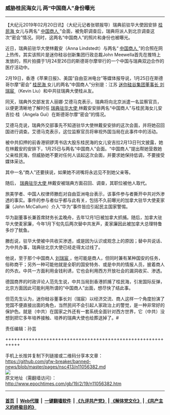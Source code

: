 ### 威胁桂民海女儿 两“中国商人”身份曝光
------------------------

<p>
 【大纪元2019年02月20日讯】（大纪元记者张顿报导）瑞典前驻华大使因安排
 <a href="http://www.epochtimes.com/gb/tag/%E6%A1%82%E6%B0%91%E6%B5%B7.html">
  桂民海
 </a>
 女儿与两名“
 <a href="http://www.epochtimes.com/gb/tag/%E4%B8%AD%E5%9B%BD%E5%95%86%E4%BA%BA.html">
  中国商人
 </a>
 ”会面，被免职调查后，瑞典将派人到北京调查这次“密会”情况。同时，这两名“中国商人”的照片和身份也被曝光。
</p>
<p>
 近日，瑞典前驻华大使林戴安（Anna Lindstedt）与两名“
 <a href="http://www.epochtimes.com/gb/tag/%E4%B8%AD%E5%9B%BD%E5%95%86%E4%BA%BA.html">
  中国商人
 </a>
 ”的合照在网上热传。其实该照片是迷你硅谷创新集团行政总裁John Meewella首先在推特上发放的，照片拍摄于1月24至26日的斯德哥尔摩举行的一个中国与瑞典双边合作的医疗活动中。
</p>
<p>
 2月19日，香港《苹果日报》、美国“自由亚洲电台”等媒体报导说，1月25日在斯德哥尔摩“密会”
 <a href="http://www.epochtimes.com/gb/tag/%E6%A1%82%E6%B0%91%E6%B5%B7.html">
  桂民海
 </a>
 女儿的两名“中国商人”分别是：江苏
 <a href="http://www.epochtimes.com/gb/tag/%E8%BF%B7%E4%BD%A0%E7%A1%85%E8%B0%B7%E9%9B%86%E5%9B%A2%E8%91%A3%E4%BA%8B%E9%95%BF.html">
  迷你硅谷集团董事长
 </a>
 <a href="http://www.epochtimes.com/gb/tag/%E5%88%98%E7%91%9E%E5%AE%B8.html">
  刘瑞宸
 </a>
 （Kevin Liu）和中共驻瑞典大使桂从友。
</p>
<p>
 同天，瑞典外交部发言人丽娜·艾德马克表示，瑞典将向北京派遣一名监察官员，以便更清晰地了解时任
 <a href="http://www.epochtimes.com/gb/tag/%E7%91%9E%E5%85%B8%E9%A9%BB%E5%8D%8E%E5%A4%A7%E4%BD%BF.html">
  瑞典驻华大使
 </a>
 林戴安安排两名“中国商人”与桂民海女儿安吉拉·桂（Angela Gui）在斯德哥尔摩“密会”的情况。
</p>
<p>
 艾德马克说，瑞典外交部事先不知道驻华大使林戴安安排的这次会面，并将她召回国进行调查。艾德马克表示，这位监察官员将审视外国当局在此事件中的活动。
</p>
<p>
 被中共扣押的前香港铜锣湾书店大股东桂民海的女儿安吉拉2月13日刊文披露，她在林戴安的安排下，1月25日与两名“中国商人”会面。“中国商人”提出帮她营救她父亲桂民海，但威胁她不要对任何人谈起这次会面，并要求她保持低调，不要接受媒体采访。
</p>
<p>
 其中一名“商人”还要挟说，如果她不闭嘴将永远见不到她父亲等。
</p>
<p>
 随后，
 <a href="http://www.epochtimes.com/gb/tag/%E7%91%9E%E5%85%B8%E9%A9%BB%E5%8D%8E%E5%A4%A7%E4%BD%BF.html">
  瑞典驻华大使
 </a>
 林戴安被瑞典方面召回、调查，其职位被他人取代。
</p>
<p>
 旅美学者、中国人权律师滕彪对自由亚洲电台表示，该事件参与者撕开中共对外渗透的事实。事件的参与者似乎都与此有关，包括不久前曝光的加拿大驻华大使麦家廉（John McCallum）介入“华为”事件皆应引起民主国家警惕。
</p>
<p>
 华为副董事长兼首席财务长孟晚舟，去年12月1日被加拿大抓捕。随后，加拿大驻华大使麦家廉，今年1月下旬先后两次替中共发声，麦家廉因此被加拿大总理特鲁多炒了鱿鱼。
</p>
<p>
 滕彪说，驻华大使被中共收买渗透，或是因为认识或观念上的原因；替中共说话、为中共办事，瑞典驻北京大使已经走得太过线了。
</p>
<p>
 他说，至于那个中国商人
 <a href="http://www.epochtimes.com/gb/tag/%E5%88%98%E7%91%9E%E5%AE%B8.html">
  刘瑞宸
 </a>
 ，他可能是商人，但同时兼有某种国安的任务，俗称商干；另外一种可能他就是全职的国安特务、或是中共的情报人员，披着商人的外衣。中共一方面利用金钱利诱，它也会利用西方开放社会的漏洞收买、渗透。
</p>
<p>
 德国商界的时政评论人范先生说，中共当局到香港抓捕了桂民海，引发国际反弹，北京方面因此可能利用所谓的“中国商人”出面，想尽快了结此事。
</p>
<p>
 但范先生认为，迷你硅谷董事长刘（瑞宸）以经济交流、商人这样一个角度扮演了党国不便直接出面的角色，当然民间不会引起人家政治上的警觉，是一种非常好的保护色。就是（中共）在国家之外还有一套系统全面针对西方世界，它（中共）没想到把它多年培养接触、培养的瑞典大使也给葬送掉了。#
</p>
<p>
 责任编辑：孙芸
</p>
<p>
</p>

+++++++++++++++++++++++++++++++++++++++++++++++++++++++++++<br/><br/>
手机上长按并复制下列链接或二维码分享本文章：<br/>
https://github.com/gfw-breaker/banned-news/blob/master/pages/nsc413/n11056382.md <br/>
<a href='https://github.com/gfw-breaker/banned-news/blob/master/pages/nsc413/n11056382.md'><img src='https://github.com/gfw-breaker/banned-news/blob/master/pages/nsc413/n11056382.md.png'/></a> <br/>
原文地址（需翻墙访问）：http://www.epochtimes.com/gb/19/2/19/n11056382.htm


------------------------
#### [首页](https://github.com/gfw-breaker/banned-news/blob/master/README.md) &nbsp;|&nbsp; [Web代理](https://github.com/labour-camp/helloworld) &nbsp;|&nbsp; [一键翻墙软件](https://github.com/gfw-breaker/nogfw/blob/master/README.md) &nbsp;| [《九评共产党》](https://github.com/gfw-breaker/9ping.md/blob/master/README.md#九评之一评共产党是什么) | [《解体党文化》](https://github.com/gfw-breaker/jtdwh.md/blob/master/README.md) | [《共产主义的终极目的》](https://github.com/gfw-breaker/gczydzjmd.md/blob/master/README.md)

